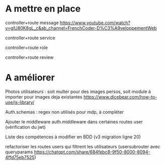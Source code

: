 # A mettre en place

controller+route message
https://www.youtube.com/watch?v=glU80K8gL_c&ab_channel=FrenchCoder-D%C3%A9veloppementWeb

controller+route service

controller+route role

controller+route review

# A améliorer

Photos utilisateurs : soit multer pour des images persos, soit module à importer pour images deja existantes https://www.dicebear.com/how-to-use/js-library/

Auth.schemas : regex non utilisés pour mdp, à compléter

Ajouter le middleware auth.middleware dans certaines routes user (vérification du jwt)

Liste des compétences à modifier en BDD (v3 migration ligne 20) 

refactoriser les routes users qui filtrent les utilisateurs (usersubrouter avec queryparams https://chatgpt.com/share/684febc8-9f50-8000-8094-4ffd75eb7525)
